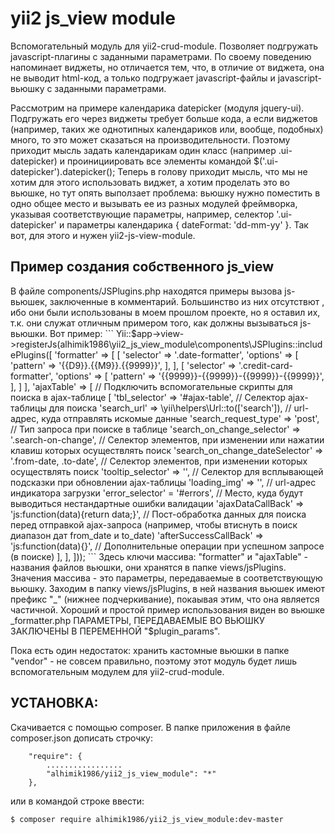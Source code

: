 # yii2 js_view module
Вспомогательный модуль для yii2-crud-module. Позволяет подгружать javascript-плагины с заданными параметрами.
По своему поведению напоминает виджеты, но отличается тем, что, в отличие от виджета, она не выводит html-код, а только подгружает
javascript-файлы и javascript-вьюшку с заданными параметрами.


Рассмотрим на примере календарика datepicker (модуля jquery-ui). Подгружать его через виджеты требует больше кода, а если виджетов
(например, таких же однотипных календариков или, вообще, подобных) много, то это может сказаться на производительности. Поэтому 
приходит мысль задать календарикам один класс (например .ui-datepicker) и проинициировать все элементы командой $('.ui-datepicker').datepicker();
Теперь в голову приходит мысль, что мы не хотим для этого использовать виджет, а хотим проделать это во вьюшке, но тут опять
выползает проблема: вьюшку нужно поместить в одно общее место и вызывать ее из разных модулей фреймворка, указывая соответствующие 
параметры, например, селектор '.ui-datepicker' и параметры календарика { dateFormat: 'dd-mm-yy' }. Так вот, для этого и нужен yii2-js-view-module.


<h2>Пример создания собственного js_view</h2>
В файле components/JSPlugins.php находятся примеры вызова js-вьюшек, заключенные в комментарий. Большинство из них отсутствют , 
ибо они были использованы в моем прошлом проекте, но я оставил их, т.к. они служат отличным примером того, как должны вызываться js-вьюшки.
Вот пример:
```
Yii::$app->view->registerJs(alhimik1986\yii2_js_view_module\components\JSPlugins::includePlugins([
	'formatter' => [
		[
			'selector' => '.date-formatter',
			'options' => [
				'pattern' => '{{D9}}.{{M9}}.{{9999}}',
			],
		],
		[
			'selector' => '.credit-card-formatter',
			'options' => [
				'pattern' => '{{9999}}-{{9999}}-{{9999}}-{{9999}}',
			],
		]
	],
	'ajaxTable' => [                                        // Подключить вспомогательные скрипты для поиска в ajax-таблице
		[
			'tbl_selector' => '#ajax-table',                             // Селектор ajax-таблицы для поиска
			'search_url' => \yii\helpers\Url::to(['search']),            // url-адрес, куда отправлять искомые данные
			'search_request_type' => 'post',                             // Тип запроса при поиске в таблице
			'search_on_change_selector' => '.search-on-change',          // Селектор элементов, при изменении или нажатии клавиш которых осуществлять поиск
			'search_on_change_dateSelector' => '.from-date, .to-date',   // Селектор элементов, при изменении которых осуществлять поиск
			'tooltip_selector' => '',                                    // Селектор для всплывающей подсказки при обновлении ajax-таблицы
			'loading_img' => '',                                         // url-адрес индикатора загрузки
			'error_selector' = '#errors',                                // Место, куда будут выводиться нестандартные ошибки валидации
			'ajaxDataCallBack' => 'js:function(data){return data;}',     // Пост-обработка данных для поиска перед отправкой ajax-запроса (например, чтобы втиснуть в поиск диапазон дат from_date и to_date)
			'afterSuccessCallBack' => 'js:function(data){}',             // Дополнительные операции при успешном запросе (в поиске)
		],
	],
]));
```
Здесь ключи массива: "formatter" и "ajaxTable" - названия файлов вьюшки, они хранятся в папке views/jsPlugins. Значения массива - 
это параметры, передаваемые в соответствующую вьюшку. Заходим в папку views/jsPlugins, в ней названия вьюшек имеют префикс "_" 
(нижнее подчеркивание), покаывая этим, что она является частичной. Хороший и простой пример использования виден во вьюшке _formatter.php
ПАРАМЕТРЫ, ПЕРЕДАВАЕМЫЕ ВО ВЬЮШКУ ЗАКЛЮЧЕНЫ В ПЕРЕМЕННОЙ "$plugin_params".


Пока есть один недостаток: хранить кастомные вьюшки в папке "vendor" - не совсем правильно, поэтому этот модуль будет лишь вспомогательным
модулем для yii2-crud-module.


<h2>УСТАНОВКА:</h2>

Скачивается с помощью composer. В папке приложения в файле composer.json дописать строчку:
```
    "require": {
		.................
		"alhimik1986/yii2_js_view_module": "*"
    },
```
или в командой строке ввести:
```
$ composer require alhimik1986/yii2_js_view_module:dev-master
```